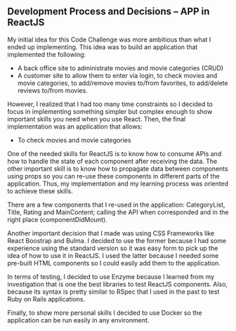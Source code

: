 ## Development Process and Decisions – APP in ReactJS

My initial idea for this Code Challenge was more ambitious than what I ended up implementing. This idea was to build an application that implemented the following:

- A back office site to administrate movies and movie categories (CRUD)
- A customer site to allow them to enter via login, to check movies and movie categories, to add/remove movies to/from favorites, to add/delete reviews to/from movies.

However, I realized that I had too many time constraints so I decided to focus in implementing something simpler but complex enough to show important skills you need when you use React. Then, the final implementation was an application that allows:

- To check movies and movie categories

One of the needed skills for ReactJS is to know how to consume APIs and how to handle the state of each component after receiving the data. The other important skill is to know how to propagate data between components using props so you can re-use these components in different parts of the application. Thus, my implementation and my learning process was oriented to achieve these skills.

There are a few components that I re-used in the application: CategoryList, Title, Rating and MainContent; calling the API when corresponded and in the right place (componentDidMount).

Another important decision that I made was using CSS Frameworks like React Boostrap and Bulma. I decided to use the former because I had some experience using the standard version so it was easy form to pick up the idea of how to use it in ReactJS. I used the latter because I needed some pre-built HTML components so I could easily add them to the application. 

In terms of testing, I decided to use Enzyme because I learned from my investigation that is one the best libraries to test ReactJS components. Also, because its syntax is pretty similar to RSpec that I used in the past to test Ruby on Rails applications. 

Finally, to show more personal skills I decided to use Docker so the application can be run easily in any environment.